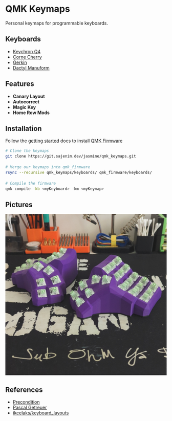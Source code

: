 # QMK Keymaps

Personal keymaps for programmable keyboards. 

## Keyboards
- [Keychron Q4](https://www.keychron.com/products/keychron-q4-qmk-via-custom-mechanical-keyboard)
- [Corne Cherry](https://github.com/foostan/crkbd)
- [Gerkin](https://www.40percent.club/2016/11/gherkin.html)
- [Dactyl Manuform](https://github.com/tshort/dactyl-keyboard)

## Features
* **Canary Layout**
* **Autocorrect**
* **Magic Key**
* **Home Row Mods**

## Installation
Follow the [getting started](https://docs.qmk.fm/#/newbs_getting_started) docs to install [QMK Firmware](https://docs.qmk.fm/#/)

```sh
# Clone the keymaps
git clone https://git.sajenim.dev/jasmine/qmk_keymaps.git
    
# Merge our keymaps into qmk_firmware
rsync --recursive qmk_keymaps/keyboards/ qmk_firmware/keyboards/

# Compile the firmware
qmk compile -kb <myKeyboard> -km <myKeymap>
```

## Pictures
![dactyl-manuform](assets/dactyl-manuform.jpg)

## References
* [Precondition](https://precondition.github.io/home-row-mods)
* [Pascal Getreuer](https://getreuer.info/posts/keyboards/index.html)
* [ikcelaks/keyboard_layouts](https://github.com/Ikcelaks/keyboard_layouts/tree/main)
